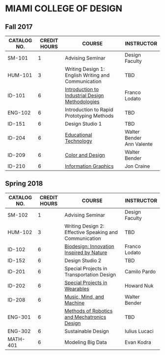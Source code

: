 MIAMI COLLEGE OF DESIGN
=======================

Fall 2017
---------


| CATALOG NO. | CREDIT HOURS | COURSE | INSTRUCTOR |
| ----------- | ------------ | ------ | ---------- |
| SM-101 | 1 | Advising Seminar | Design Faculty |
| HUM-101 | 3 | Writing Design 1: English Writing and Communication | TBD |
| ID-101 | 6 | [Introduction to Industrial Design Methodologies](https://github.com/walterbender/Syllabi/blob/master/iam.md) | Franco Lodato |
| ENG-102 | 6 | Introduction to Rapid Prototyping Methods | TBD |
| ID-151 | 6 | Design Studio 1 | TBD |
| ID-204 | 6 | [Educational Technology](https://github.com/walterbender/Syllabi/blob/master/edtech.md) | Walter Bender<br>Ann Valente |
| ID-209 | 6 | [Color and Design](https://github.com/walterbender/Syllabi/blob/master/color.md) | Walter Bender |
| ID-210 | 6 | [Information Graphics](https://github.com/walterbender/Syllabi/blob/master/graphics.md) | Jon Craine |

Spring 2018
-----------

| CATALOG NO. | CREDIT HOURS | COURSE | INSTRUCTOR |
| ----------- | ------------ | ------ | ---------- |
| SM-102 | 1 | Advising Seminar | Design Faculty |
| HUM-102 | 3 | Writing Design 2: Effective Speaking and Communication | TBD |
| ID-102 | 6 | [Biodesign: Innovation Inspired by Nature](https://github.com/walterbender/Syllabi/blob/master/biomimicry.md) | Franco Lodato |
| ID-152 | 6 | Design Studio 2 | TBD |
| ID-201 | 6 | Special Projects in Transportation Design | Camilo Pardo |
| ID-202 | 6 | [Special Projects in Wearables](https://github.com/walterbender/Syllabi/blob/master/wearables.md) | Howard Nuk |
| ID-208 | 6 | [Music, Mind, and Machine](https://github.com/walterbender/Syllabi/blob/master/music.md) | Walter Bender |
| ENG-301 | 6 | [Methods of Robotics and Mechatronics Design](https://github.com/walterbender/Syllabi/blob/master/robotics.md) | TBD |
| ENG-302 |6 | Sustainable Design | Iulius Lucaci |
| MATH-401 | 6 | Modeling Big Data | Evan Kodra |
